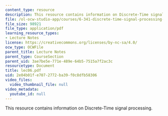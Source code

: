 ```yaml
---
content_type: resource
description: This resource contains information on Discrete-Time signal processing.
file: /ol-ocw-studio-app/courses/6-341-discrete-time-signal-processing-fall-2005/2e04b01fe7072772ba39f0c8dfb58306_lec06.pdf
file_size: 98921
file_type: application/pdf
learning_resource_types:
- Lecture Notes
license: https://creativecommons.org/licenses/by-nc-sa/4.0/
ocw_type: OCWFile
parent_title: Lecture Notes
parent_type: CourseSection
parent_uid: 3ae7be5e-771e-489e-64b5-7515a7f2ac3c
resourcetype: Document
title: lec06.pdf
uid: 2e04b01f-e707-2772-ba39-f0c8dfb58306
video_files:
  video_thumbnail_file: null
video_metadata:
  youtube_id: null
---
```

This resource contains information on Discrete-Time signal processing.